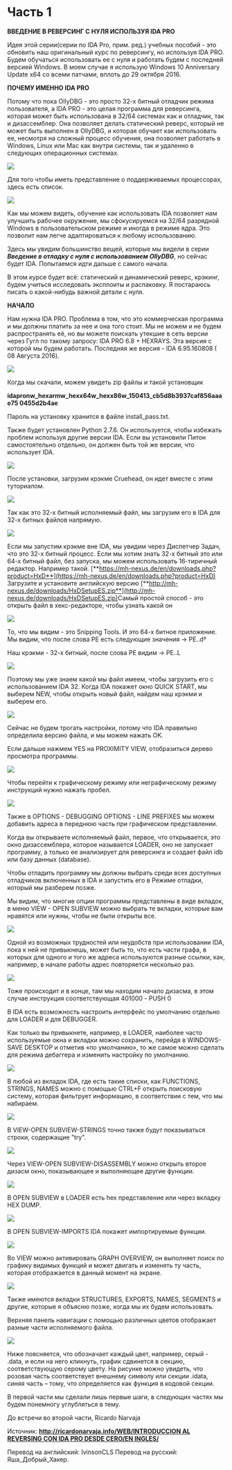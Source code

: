 # Часть 1

**ВВЕДЕНИЕ В РЕВЕРСИНГ С НУЛЯ ИСПОЛЬЗУЯ IDA PRO**

Идея этой серии(серии по IDA Pro, прим. ред.) учебных пособий - это обновить наш оригинальный курс по реверсингу, но используя IDA PRO. Будем обучаться использовать ее с нуля и работать будем с последней версией Windows. В моем случае я использую Windows 10 Anniversary Update x64 со всеми патчами, вплоть до 29 октября 2016.

**ПОЧЕМУ ИМЕННО IDA PRO**

Потому что пока OllyDBG - это просто 32-х битный отладчик режима пользователя, а IDA PRO - это целая программа для реверсинга, которая может быть использована в 32/64 системах как и отладчик, так и дизассемблер. Она позволяет делать статический реверс, который не может быть выполнен в OllyDBG, и которая обучает как использовать ее, несмотря на сложный процесс обучения, она позволяет работать в Windows, Linux или Mac как внутри системы, так и удаленно в следующих операционных системах.

![](.gitbook/assets/01/01.png)

Для того чтобы иметь представление о поддерживаемых процессорах, здесь есть список.

![](.gitbook/assets/01/02.png)

Как мы можем видеть, обучение как использовать IDA позволяет нам улучшить рабочее окружение, мы сфокусируемся на 32/64 разрядной Windows в пользовательском режиме и иногда в режиме ядра. Это позволит нам легче адаптироваться к любому использованию.

Здесь мы увидим большинство вещей, которые мы видели в серии ***Введение в отладку с нуля с использованием OllyDBG***, но сейчас будет IDA. Попытаемся идти дальше с самого начала.

В этом курсе будет всё: статический и динамический реверс, крэкинг, будем учиться исследовать эксплоиты и распаковку. Я постараюсь писать о какой-нибудь важной детали с нуля.

**НАЧАЛО**

Нам нужна IDA PRO. Проблема в том, что это коммерческая программа и мы должны платить за нее и она того стоит. Мы не можем и не будем распространять её, но вы можете поискать утекшие в сеть версии через Гугл по такому запросу: IDA PRO 6.8 + HEXRAYS. Эта версия с которой мы будем работать. Последняя же версия - IDA 6.95.160808 \( 08 Августа 2016\).

![](.gitbook/assets/01/03.png)

Когда мы скачали, можем увидеть zip файлы и такой установщик

**idapronw\_hexarmw\_hexx64w\_hexx86w\_150413\_cb5d8b3937caf856aaae75 0455d2b4ae**

Пароль на установку хранится в файле install\_pass.txt.

Также будет установлен Python 2.7.6. Он используется, чтобы избежать проблем используя другие версии IDA. Если вы установили Питон самостоятельно отдельно, он должен быть той же версии, что использует IDA.

![](.gitbook/assets/01/04.png)

После установки, загрузим крэкме Cruehead, он идет вместе с этим туториалом.

![](.gitbook/assets/01/05.png)

Так как это 32-х битный исполняемый файл, мы загрузим его в IDA для 32-х битных
файлов напрямую.

![](.gitbook/assets/01/06.png)

Если мы запустим крэкме вне IDA, мы увидим через Диспетчер Задач, что это 32-х битный процесс. Если мы хотим знать 32-х битный это или 64-х битный файл, без запуска, мы можем использовать 16-тиричный редактор. Например такой.
[**https://mh-nexus.de/en/downloads.php?product=HxD**](https://mh-nexus.de/en/downloads.php?product=HxD)​ Загрузите и установите английскую версию [**http://mh-nexus.de/downloads/HxDSetupES.zip**](http://mh-nexus.de/downloads/HxDSetupES.zip)​
Самый простой способ - это открыть файл в хекс-редакторе, чтобы узнать какой он

![](.gitbook/assets/01/07.png)

То, что мы видим - это Snipping Tools. И это 64-х битное приложение. Мы видим, что после слова PE есть следующие значения -&gt; PE..d†

Наш крэкми - 32-х битный, после слова PE видим -&gt; PE..L

![](.gitbook/assets/01/08.png)

Поэтому мы уже знаем какой мы файл имеем, чтобы загрузить его с использованием IDA 32. Когда IDA покажет окно QUICK START, мы выберем NEW, чтобы открыть новый файл, найдем наш крэкми и выберем его.

![](.gitbook/assets/01/09.png)

Сейчас не будем трогать настройки, потому что IDA правильно определила версию файла, и мы можем нажать OK.

Если дальше нажмем YES на PROXIMITY VIEW, отобразиться дерево просмотра программы.

![](.gitbook/assets/01/10.png)

Чтобы перейти к графическому режиму или неграфическому режиму инструкций нужно нажать пробел.

![](.gitbook/assets/01/11.png)

Также в OPTIONS - DEBUGGING OPTIONS - LINE PREFIXES мы можем добавить адреса в переднюю часть при графическом представлении.

Когда вы открываете исполняемый файл, первое, что открывается, это окно дизассемблера, которое называется LOADER, оно не запускает программу, а только ее анализирует для реверсинга и создает файл idb или базу данных \(database\).

Чтобы отладить программу мы должны выбрать среди всех доступных отладчиков включенных в IDA и запустить его в Режиме отладки, который мы разберем позже.

Мы видим, что многие опции программы представлены в виде вкладок, в меню VIEW - OPEN SUBVIEW можно выбрать те вкладки, которые вам нравятся или нужны, чтобы не были открыты все.

![](.gitbook/assets/01/12.png)

Одной из возможных трудностей или неудобств при использовании IDA, пока к ней не привыкнешь, может быть то, что есть части графа, в которых для одного и того же адреса используются разные ссылки, как, например, в начале работы адрес повторяется несколько раз.

![](.gitbook/assets/01/13.png)

Тоже происходит и в конце, там мы находим начало дизасма, в этом случае инструкция соответствующая 401000 - PUSH 0

В IDA есть возможность настроить интерфейс по умолчанию отдельно для LOADER и для DEBUGGER.

Как только вы привыкнете, например, в LOADER, наиболее часто используемые окна и вкладки можно сохранить, перейдя в WINDOWS-SAVE DESKTOP и отметив «по умолчанию», то же самое можно сделать для режима дебаггера и изменить настройку по умолчанию.

![](.gitbook/assets/01/14.png)

В любой из вкладок IDA, где есть такие списки, как FUNCTIONS, STRINGS, NAMES можно с помощью CTRL+F открыть поисковую систему, которая фильтрует информацию, в соответствии с тем, что мы набираем.

![](.gitbook/assets/01/15.png)

В VIEW-OPEN SUBVIEW-STRINGS точно также будут показываться строки, содержащие "try".

![](.gitbook/assets/01/16.png)

Через VIEW-OPEN SUBVIEW-DISASSEMBLY можно открыть второе дизасм окно, показывающее и выполняющее другие функции.

![](.gitbook/assets/01/17.png)

В OPEN SUBVIEW в LOADER есть hex представление или через вкладку HEX DUMP.

![](.gitbook/assets/01/18.png)

В OPEN SUBVIEW-IMPORTS IDA покажет импортируемые функции.

![](.gitbook/assets/01/19.png)

Во VIEW можно активировать GRAPH OVERVIEW, он выполняет поиск по графику видимых функций и может двигать и изменять ту часть, которая отображается в данный момент на экране.

![](.gitbook/assets/01/20.png)

Также имеются вкладки STRUCTURES, EXPORTS, NAMES, SEGMENTS и другие, которые я объясню позже, когда мы их будем использовать.

Верхняя панель навигации с помощью различных цветов отображает разные части исполняемого файла.

![](.gitbook/assets/01/21.png)

Ниже поясняется, что обозначает каждый цвет, например, серый - .data, и если на него кликнуть, график сдвинется в секцию, соответствующую серому цвету. На рисунке можно увидеть, что розовая часть соответствует внешнему символу или секции .idata, синяя часть – тому, что определяется как функция в кодовой секции.

В первой части мы сделали лишь первые шаги, в следующих частях мы будем понемногу углубляться в тему.

До встречи во второй части,
Ricardo Narvaja

Источник:
[**http://ricardonarvaja.info/WEB/INTRODUCCION AL REVERSING CON IDA PRO DESDE CERO/EN INGLES/**](http://ricardonarvaja.info/WEB/INTRODUCCION%20AL%20REVERSING%20CON%20IDA%20PRO%20DESDE%20CERO/EN%20INGLES/)

Перевод на английский: IvinsonCLS
Перевод на русский: Яша\_Добрый\_Хакер.
